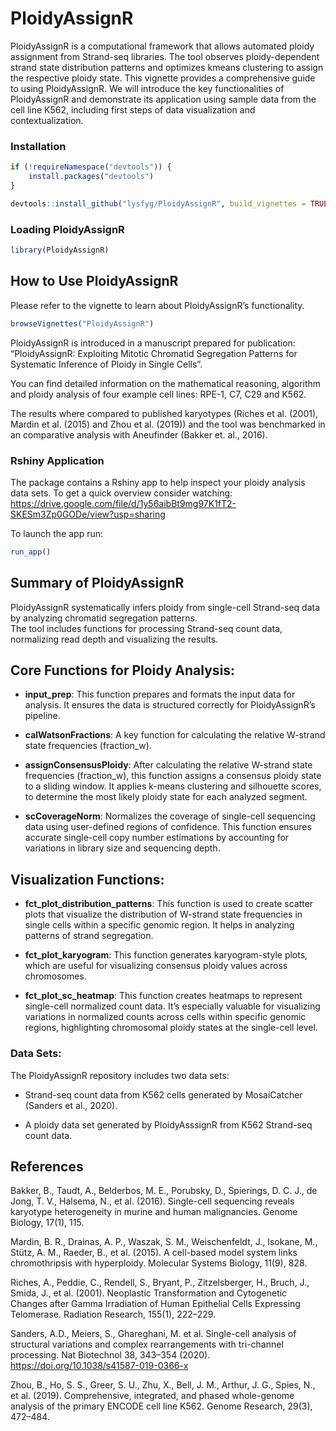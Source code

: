 
<!-- README.md is generated from README.Rmd. Please edit that file -->

# PloidyAssignR

PloidyAssignR is a computational framework that allows automated ploidy
assignment from Strand-seq libraries. The tool observes ploidy-dependent
strand state distribution patterns and optimizes kmeans clustering to
assign the respective ploidy state. This vignette provides a
comprehensive guide to using PloidyAssignR. We will introduce the key
functionalities of PloidyAssignR and demonstrate its application using
sample data from the cell line K562, including first steps of data
visualization and contextualization.

<!-- badges: start -->
<!-- badges: end -->

### Installation

``` r
if (!requireNamespace("devtools")) {
    install.packages("devtools")
}

devtools::install_github("lysfyg/PloidyAssignR", build_vignettes = TRUE)
```

### Loading PloidyAssignR

``` r
library(PloidyAssignR)
```

## How to Use PloidyAssignR

Please refer to the vignette to learn about PloidyAssignR’s
functionality.

``` r
browseVignettes("PloidyAssignR")
```

PloidyAssignR is introduced in a manuscript prepared for publication:
“PloidyAssignR: Exploiting Mitotic Chromatid Segregation Patterns for
Systematic Inference of Ploidy in Single Cells”.

You can find detailed information on the mathematical reasoning,
algorithm and ploidy analysis of four example cell lines: RPE-1, C7, C29
and K562.

The results where compared to published karyotypes (Riches et
al. (2001), Mardin et al. (2015) and Zhou et al. (2019)) and the tool
was benchmarked in an comparative analysis with Aneufinder (Bakker et.
al., 2016).

### Rshiny Application

The package contains a Rshiny app to help inspect your ploidy analysis
data sets. To get a quick overview consider watching:
<https://drive.google.com/file/d/1y56aibBt9mg97K1fT2-SKESm3Zp0GODe/view?usp=sharing>

To launch the app run:

``` r
run_app()
```

## Summary of PloidyAssignR

PloidyAssignR systematically infers ploidy from single-cell Strand-seq
data by analyzing chromatid segregation patterns.  
The tool includes functions for processing Strand-seq count data,
normalizing read depth and visualizing the results.

## Core Functions for Ploidy Analysis:

- **input_prep**: This function prepares and formats the input data for
  analysis. It ensures the data is structured correctly for
  PloidyAssignR’s pipeline.

- **calWatsonFractions**: A key function for calculating the relative
  W-strand state frequencies (fraction_w).

- **assignConsensusPloidy**: After calculating the relative W-strand
  state frequencies (fraction_w), this function assigns a consensus
  ploidy state to a sliding window. It applies k-means clustering and
  silhouette scores, to determine the most likely ploidy state for each
  analyzed segment.

- **scCoverageNorm**: Normalizes the coverage of single-cell sequencing
  data using user-defined regions of confidence. This function ensures
  accurate single-cell copy number estimations by accounting for
  variations in library size and sequencing depth.

## Visualization Functions:

- **fct_plot_distribution_patterns**: This function is used to create
  scatter plots that visualize the distribution of W-strand state
  frequencies in single cells within a specific genomic region. It helps
  in analyzing patterns of strand segregation.

- **fct_plot_karyogram**: This function generates karyogram-style plots,
  which are useful for visualizing consensus ploidy values across
  chromosomes.

- **fct_plot_sc_heatmap**: This function creates heatmaps to represent
  single-cell normalized count data. It’s especially valuable for
  visualizing variations in normalized counts across cells within
  specific genomic regions, highlighting chromosomal ploidy states at
  the single-cell level.

### Data Sets:

The PloidyAssignR repository includes two data sets:

- Strand-seq count data from K562 cells generated by MosaiCatcher
  (Sanders et al., 2020).

- A ploidy data set generated by PloidyAsssignR from K562 Strand-seq
  count data.

## References

Bakker, B., Taudt, A., Belderbos, M. E., Porubsky, D., Spierings, D. C.
J., de Jong, T. V., Halsema, N., et al. (2016). Single-cell sequencing
reveals karyotype heterogeneity in murine and human malignancies. Genome
Biology, 17(1), 115.

Mardin, B. R., Drainas, A. P., Waszak, S. M., Weischenfeldt, J.,
Isokane, M., Stütz, A. M., Raeder, B., et al. (2015). A cell-based model
system links chromothripsis with hyperploidy. Molecular Systems Biology,
11(9), 828.

Riches, A., Peddie, C., Rendell, S., Bryant, P., Zitzelsberger, H.,
Bruch, J., Smida, J., et al. (2001). Neoplastic Transformation and
Cytogenetic Changes after Gamma Irradiation of Human Epithelial Cells
Expressing Telomerase. Radiation Research, 155(1), 222–229.

Sanders, A.D., Meiers, S., Ghareghani, M. et al. Single-cell analysis of
structural variations and complex rearrangements with tri-channel
processing. Nat Biotechnol 38, 343–354 (2020).
<https://doi.org/10.1038/s41587-019-0366-x>

Zhou, B., Ho, S. S., Greer, S. U., Zhu, X., Bell, J. M., Arthur, J. G.,
Spies, N., et al. (2019). Comprehensive, integrated, and phased
whole-genome analysis of the primary ENCODE cell line K562. Genome
Research, 29(3), 472–484.

